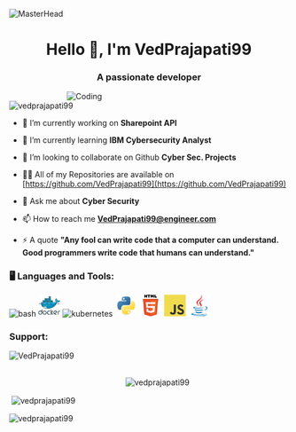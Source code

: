 ![MasterHead](https://cdn-learn.adafruit.com/assets/assets/000/112/622/medium800/programming_GitHub_logo_with_mark.png?1656187481)
<h1 align="center">Hello 👋, I'm VedPrajapati99</h1>
<h3 align="center">A passionate developer</h3>
<img align="right" alt="Coding" width="400" src="https://media.tenor.com/rePDfDWO3XoAAAAd/hacking.gif">

<p align="left"> 
  <img src="https://komarev.com/ghpvc/?username=vedprajapati99&label=Profile%20views&color=0e75b6&style=flat" alt="vedprajapati99" /> 
  <img 
</p>

- 🔭 I’m currently working on **Sharepoint API**

- 🌱 I’m currently learning **IBM Cybersecurity Analyst**

- 👯 I’m looking to collaborate on Github **Cyber Sec. Projects**

- 👨‍💻 All of my Repositories are available on [https://github.com/VedPrajapati99](https://github.com/VedPrajapati99)

- 💬 Ask me about **Cyber Security**

- 📫 How to reach me **VedPrajapati99@engineer.com**

- ⚡ A quote **"Any fool can write code that a computer can understand. Good programmers write code that humans can understand."**

<h3 align="left"></h3>
<p align="left">
</p>

<h3 align="left">🖥️ Languages and Tools:</h3>
<p align="left"> 
  <img src="https://www.vectorlogo.zone/logos/gnu_bash/gnu_bash-icon.svg" alt="bash" width="40" height="40"/>
  <img src="https://raw.githubusercontent.com/devicons/devicon/master/icons/docker/docker-original-wordmark.svg" alt="docker" width="40" height="40"/>
  <img src="https://www.vectorlogo.zone/logos/kubernetes/kubernetes-icon.svg" alt="kubernetes" width="40" height="40"/>
  <img src="https://raw.githubusercontent.com/devicons/devicon/master/icons/python/python-original.svg" alt="python" width="40" height="40"/>
  <img src="https://raw.githubusercontent.com/devicons/devicon/master/icons/html5/html5-original-wordmark.svg" alt="html5" width="40" height="40"/>
  <img src="https://raw.githubusercontent.com/devicons/devicon/master/icons/javascript/javascript-original.svg" alt="javascript" width="40" height="40"/>
  <img src="https://raw.githubusercontent.com/devicons/devicon/master/icons/java/java-original.svg" alt="java" width="40" height="40"/>
</p>

<h3 align="left">Support:</h3>
<p><a href="https://www.buymeacoffee.com/VedPrajapati99"> <img align="left" src="https://cdn.buymeacoffee.com/buttons/v2/default-yellow.png" height="50" width="210" alt="VedPrajapati99" /></a></p><br><br>

<p align="left"><img src="https://github-readme-stats.vercel.app/api/top-langs?username=vedprajapati99&show_icons=true&locale=en&layout=compact" alt="vedprajapati99" /></p>

<p>&nbsp;<img align="center" src="https://github-readme-stats.vercel.app/api?username=vedprajapati99&show_icons=true&locale=en" alt="vedprajapati99" /></p>

<p><img align="center" src="https://github-readme-streak-stats.herokuapp.com/?user=vedprajapati99&" alt="vedprajapati99" /></p>
